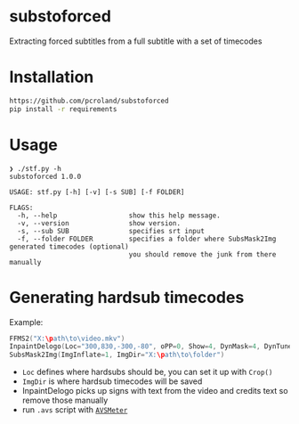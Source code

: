 # substoforced
Extracting forced subtitles from a full subtitle with a set of timecodes

# Installation
```sh
https://github.com/pcroland/substoforced
pip install -r requirements
```

# Usage
```
❯ ./stf.py -h
substoforced 1.0.0

USAGE: stf.py [-h] [-v] [-s SUB] [-f FOLDER]

FLAGS:
  -h, --help                  show this help message.
  -v, --version               show version.
  -s, --sub SUB               specifies srt input
  -f, --folder FOLDER         specifies a folder where SubsMask2Img generated timecodes (optional)
                              you should remove the junk from there manually
```

# Generating hardsub timecodes
Example:
```c++
FFMS2("X:\path\to\video.mkv")
InpaintDelogo(Loc="300,830,-300,-80", oPP=0, Show=4, DynMask=4, DynTune=210, DynMask4H=120)
SubsMask2Img(ImgInflate=1, ImgDir="X:\path\to\folder")
```
- `Loc` defines where hardsubs should be, you can set it up with `Crop()`
- `ImgDir` is where hardsub timecodes will be saved
- InpaintDelogo picks up signs with text from the video and credits text so remove those manually
- run `.avs` script with [`AVSMeter`](https://forum.doom9.org/showthread.php?t=174797)